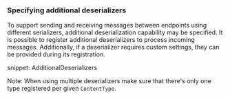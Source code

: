 
### Specifying additional deserializers

To support sending and receiving messages between endpoints using different serializers, additional deserialization capability may be specified. It is possible to register additional deserializers to process incoming messages. Additionally, if a deserializer requires custom settings, they can be provided during its registration.

snippet: AdditionalDeserializers

Note: When using multiple deserializers make sure that there's only one type registered per given `ContentType`.